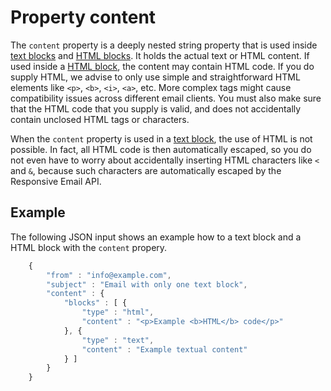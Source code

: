 # Property content

The `content` property is a deeply nested string property that is used
inside <a href="/support/json/block-text">text blocks</a> and 
<a href="/support/json/block-html">HTML blocks</a>. It holds the actual 
text or HTML content. If used inside a <a href="/support/json/block-html">HTML block</a>, 
the content may contain HTML code. If you do supply HTML, we advise to only use simple 
and straightforward HTML elements like ```<p>```, ```<b>```, ```<i>```, 
```<a>```, etc. More complex tags might cause compatibility issues across 
different email clients. You must also make sure that the HTML code that
you supply is valid, and does not accidentally contain unclosed HTML tags or 
characters.

When the `content` property is used in a <a href="/support/json/block-text">text block</a>,
the use of HTML is not possible. In fact, all HTML code is then automatically
escaped, so you do not even have to worry about accidentally inserting
HTML characters like `<` and `&`, because such characters are 
automatically escaped by the Responsive Email API.

## Example

The following JSON input shows an example how to a text block and a HTML
block with the `content` propery.
````javascript
    {
        "from" : "info@example.com",
        "subject" : "Email with only one text block",
        "content" : {
            "blocks" : [ {
                "type" : "html",
                "content" : "<p>Example <b>HTML</b> code</p>"
            }, {
                "type" : "text",
                "content" : "Example textual content"
            } ]
        }
    }
````
